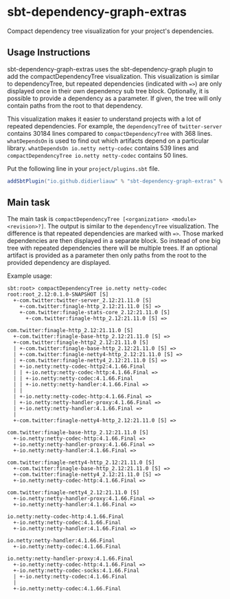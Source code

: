 # sbt-dependency-graph-extras

Compact dependency tree visualization for your project's dependencies.

## Usage Instructions

sbt-dependency-graph-extras uses the sbt-dependency-graph plugin to add the compactDependencyTree visualization.
This visualization is similar to dependencyTree, but repeated dependencies (indicated with ```=>```) are only 
displayed once in their own dependency sub tree block. 
Optionally, it is possible to provide a dependency as a parameter. If given, the tree will only contain
paths from the root to that dependency.

This visualization makes it easier to understand projects with a lot of repeated dependencies.
For example, the ```dependencyTree``` of ```twitter-server``` contains 30184 lines compared to ```compactDependencyTree```
with 368 lines. ```whatDependsOn```  is used to find out which artifacts depend on a particular library.
```whatDependsOn io.netty netty-codec``` contains 539 lines and ```compactDependencyTree io.netty netty-codec```
contains 50 lines. 

Put the following line in your `project/plugins.sbt` file.

```scala
addSbtPlugin("io.github.didierliauw" % "sbt-dependency-graph-extras" % "0.1.0")
```

## Main task

The main task is ```compactDependencyTree [<organization> <module> <revision>?]```. 
The output is similar to the ```dependencyTree``` visualization. The difference is that repeated dependencies 
are marked with ```=>```. Those marked dependencies are then displayed in a separate block.
So instead of one big tree with repeated dependencies there will be multiple trees.
If an optional artifact is provided as a parameter then only paths from the root to the provided dependency are displayed.

Example usage:
```
sbt:root> compactDependencyTree io.netty netty-codec
root:root_2.12:0.1.0-SNAPSHOT [S]
  +-com.twitter:twitter-server_2.12:21.11.0 [S]
    +-com.twitter:finagle-http_2.12:21.11.0 [S] =>
    +-com.twitter:finagle-stats-core_2.12:21.11.0 [S]
      +-com.twitter:finagle-http_2.12:21.11.0 [S] =>

com.twitter:finagle-http_2.12:21.11.0 [S]
  +-com.twitter:finagle-base-http_2.12:21.11.0 [S] =>
  +-com.twitter:finagle-http2_2.12:21.11.0 [S]
  | +-com.twitter:finagle-base-http_2.12:21.11.0 [S] =>
  | +-com.twitter:finagle-netty4-http_2.12:21.11.0 [S] =>
  | +-com.twitter:finagle-netty4_2.12:21.11.0 [S] =>
  | +-io.netty:netty-codec-http2:4.1.66.Final
  | | +-io.netty:netty-codec-http:4.1.66.Final =>
  | | +-io.netty:netty-codec:4.1.66.Final
  | | +-io.netty:netty-handler:4.1.66.Final =>
  | |
  | +-io.netty:netty-codec-http:4.1.66.Final =>
  | +-io.netty:netty-handler-proxy:4.1.66.Final =>
  | +-io.netty:netty-handler:4.1.66.Final =>
  |
  +-com.twitter:finagle-netty4-http_2.12:21.11.0 [S] =>

com.twitter:finagle-base-http_2.12:21.11.0 [S]
  +-io.netty:netty-codec-http:4.1.66.Final =>
  +-io.netty:netty-handler-proxy:4.1.66.Final =>
  +-io.netty:netty-handler:4.1.66.Final =>

com.twitter:finagle-netty4-http_2.12:21.11.0 [S]
  +-com.twitter:finagle-base-http_2.12:21.11.0 [S] =>
  +-com.twitter:finagle-netty4_2.12:21.11.0 [S] =>
  +-io.netty:netty-codec-http:4.1.66.Final =>

com.twitter:finagle-netty4_2.12:21.11.0 [S]
  +-io.netty:netty-handler-proxy:4.1.66.Final =>
  +-io.netty:netty-handler:4.1.66.Final =>

io.netty:netty-codec-http:4.1.66.Final
  +-io.netty:netty-codec:4.1.66.Final
  +-io.netty:netty-handler:4.1.66.Final =>

io.netty:netty-handler:4.1.66.Final
  +-io.netty:netty-codec:4.1.66.Final

io.netty:netty-handler-proxy:4.1.66.Final
  +-io.netty:netty-codec-http:4.1.66.Final =>
  +-io.netty:netty-codec-socks:4.1.66.Final
  | +-io.netty:netty-codec:4.1.66.Final
  |
  +-io.netty:netty-codec:4.1.66.Final
```

